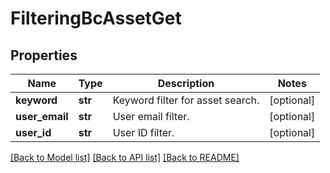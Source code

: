 # FilteringBcAssetGet

## Properties
Name | Type | Description | Notes
------------ | ------------- | ------------- | -------------
**keyword** | **str** | Keyword filter for asset search. | [optional] 
**user_email** | **str** | User email filter. | [optional] 
**user_id** | **str** | User ID filter. | [optional] 

[[Back to Model list]](../README.md#documentation-for-models) [[Back to API list]](../README.md#documentation-for-api-endpoints) [[Back to README]](../README.md)

